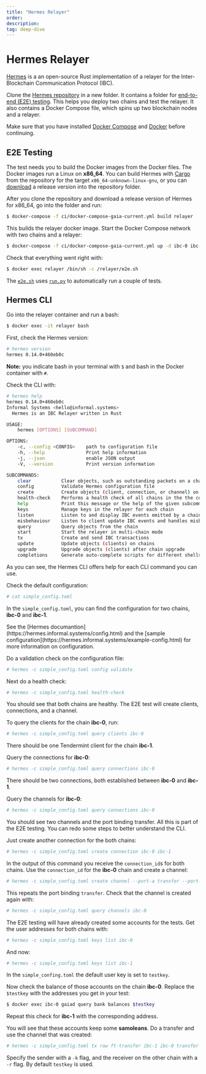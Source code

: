 ```yaml
---
title: "Hermes Relayer"
order: 
description: 
tag: deep-dive
---
```


# Hermes Relayer

[Hermes](https://hermes.informal.systems/) is a an open-source Rust implementation of a relayer for the Inter-Blockchain Communication Protocol (IBC). 

Clone the [Hermes repository](https://github.com/informalsystems/ibc-rs) in a new folder. It contains a folder for [end-to-end (E2E) testing](https://github.com/informalsystems/ibc-rs/tree/master/ci). This helps you deploy two chains and test the relayer. It also contains a Docker Compose file, which spins up two blockchain nodes and a relayer. 

Make sure that you have installed [Docker Compose](https://docs.docker.com/compose/install/) and [Docker](https://docs.docker.com/get-docker/) before continuing.

## E2E Testing

The test needs you to build the Docker images from the Docker files. The Docker images run a Linux on **x86_64**. You can build Hermes with [Cargo](https://doc.rust-lang.org/cargo/getting-started/installation.html) from the repository for the target `x86_64-unknown-linux-gnu`, or you can [download](https://github.com/informalsystems/ibc-rs/releases) a release version into the repository folder.

After you clone the repository and download a release version of Hermes for x86_64, go into the folder and run:

```bash
$ docker-compose -f ci/docker-compose-gaia-current.yml build relayer
```

This builds the relayer docker image. Start the Docker Compose network with two chains and a relayer:

```bash
$ docker-compose -f ci/docker-compose-gaia-current.yml up -d ibc-0 ibc-1 relayer
```

Check that everything went right with:

```bash
$ docker exec relayer /bin/sh -c /relayer/e2e.sh
```

The [`e2e.sh`](https://github.com/informalsystems/ibc-rs/blob/master/ci/e2e.sh) uses [`run.py`](https://github.com/informalsystems/ibc-rs/blob/master/e2e/run.py) to automatically run a couple of tests.

## Hermes CLI

Go into the relayer container and run a bash:

```bash
$ docker exec -it relayer bash
```

First, check the Hermes version:

```bash
# hermes version
hermes 0.14.0+460eb0c
```

**Note:** you indicate bash in your terminal with `$` and bash in the Docker container with `#`.

Check the CLI with:

```bash
# hermes help
hermes 0.14.0+460eb0c
Informal Systems <hello@informal.systems>
  Hermes is an IBC Relayer written in Rust

USAGE:
    hermes [OPTIONS] [SUBCOMMAND]

OPTIONS:
    -c, --config <CONFIG>    path to configuration file
    -h, --help               Print help information
    -j, --json               enable JSON output
    -V, --version            Print version information

SUBCOMMANDS:
    clear           Clear objects, such as outstanding packets on a channel
    config          Validate Hermes configuration file
    create          Create objects (client, connection, or channel) on chains
    health-check    Performs a health check of all chains in the the config
    help            Print this message or the help of the given subcommand(s)
    keys            Manage keys in the relayer for each chain
    listen          Listen to and display IBC events emitted by a chain
    misbehaviour    Listen to client update IBC events and handles misbehaviour
    query           Query objects from the chain
    start           Start the relayer in multi-chain mode
    tx              Create and send IBC transactions
    update          Update objects (clients) on chains
    upgrade         Upgrade objects (clients) after chain upgrade
    completions     Generate auto-complete scripts for different shells
```

As you can see, the Hermes CLI offers help for each CLI command you can use. 

Check the default configuration:

```bash
# cat simple_config.toml 
```

In the `simple_config.toml`, you can find the configuration for two chains, **ibc-0** and **ibc-1**.

<Highlight type="tip">
See the [Hermes documantion](https://hermes.informal.systems/config.html) and the [sample configuration](https://hermes.informal.systems/example-config.html) for more information on configuration.

</Highlight>

Do a validation check on the configuration file:

```bash
# hermes -c simple_config.toml config validate
```

Next do a health check:

```bash
# hermes -c simple_config.toml health-check 
```

You should see that both chains are healthy. The E2E test will create clients, connections, and a channel.

To query the clients for the chain **ibc-0**, run:

```bash
# hermes -c simple_config.toml query clients ibc-0
```

There should be one Tendermint client for the chain **ibc-1**.

Query the connections for **ibc-0**:

```bash
# hermes -c simple_config.toml query connections ibc-0
```

There should be two connections, both established between **ibc-0** and **ibc-1**.

Query the channels for **ibc-0**:

```bash
# hermes -c simple_config.toml query connections ibc-0
```

You should see two channels and the port binding transfer. All this is part of the E2E testing. You can redo some steps to better understand the CLI.

Just create another connection for the both chains:

```bash
# hermes -c simple_config.toml create connection ibc-0 ibc-1
```

In the output of this command you receive the `connection_id`s for both chains. Use the `connection_id` for the **ibc-0** chain and create a channel:

```bash
# hermes -c simple_config.toml create channel --port-a transfer --port-b transfer ibc-0 connection-2
```

This repeats the port binding `transfer`. Check that the channel is created again with:

```bash
# hermes -c simple_config.toml query channels ibc-0
```

The E2E testing will have already created some accounts for the tests. Get the user addresses for both chains with:

```bash
# hermes -c simple_config.toml keys list ibc-0
```

And now:

```bash
# hermes -c simple_config.toml keys list ibc-1
```

In the `simple_confing.toml` the default user key is set to `testkey`.

Now check the balance of those accounts on the chain **ibc-0**. Replace the `$testkey` with the addresses you get in your test:

```bash
$ docker exec ibc-0 gaiad query bank balances $testkey
```

Repeat this check for **ibc-1** with the corresponding address. 

You will see that these accounts keep some **samoleans**. Do a transfer and use the channel that was created:

```bash
# hermes -c simple_config.toml tx raw ft-transfer ibc-1 ibc-0 transfer channel-2 1 --timeout-height-offset 1000
```

Specify the sender with a `-k` flag, and the receiver on the other chain with a `-r` flag. By default `testkey` is used. 
